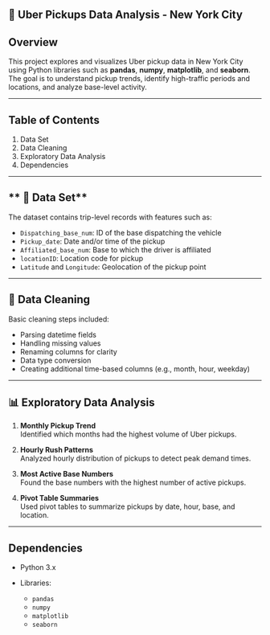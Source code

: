 ## **🚗 Uber Pickups Data Analysis - New York City**

## **Overview**

This project explores and visualizes Uber pickup data in New York City using Python libraries such as **pandas**, **numpy**, **matplotlib**, and **seaborn**. The goal is to understand pickup trends, identify high-traffic periods and locations, and analyze base-level activity.


---

## **Table of Contents**

1. Data Set
2. Data Cleaning
3. Exploratory Data Analysis
4. Dependencies

---


## **  📂 Data Set**

The dataset contains trip-level records with features such as:
- `Dispatching_base_num`: ID of the base dispatching the vehicle
- `Pickup_date`: Date and/or time of the pickup
- `Affiliated_base_num`: Base to which the driver is affiliated
- `locationID`: Location code for pickup 
- `Latitude` and `Longitude`: Geolocation of the pickup point
  

---

## **🧹 Data Cleaning**

Basic cleaning steps included:
- Parsing datetime fields
- Handling missing values
- Renaming columns for clarity
- Data type conversion
- Creating additional time-based columns (e.g., month, hour, weekday)


---

## **📊 Exploratory Data Analysis**

1. **Monthly Pickup Trend**  
   Identified which months had the highest volume of Uber pickups.

2. **Hourly Rush Patterns**  
   Analyzed hourly distribution of pickups to detect peak demand times.

3. **Most Active Base Numbers**  
   Found the base numbers with the highest number of active pickups.

4. **Pivot Table Summaries**  
   Used pivot tables to summarize pickups by date, hour, base, and location.

---


## **Dependencies**

* Python 3.x
* Libraries:

  * `pandas`
  * `numpy`
  * `matplotlib`
  * `seaborn`
 
